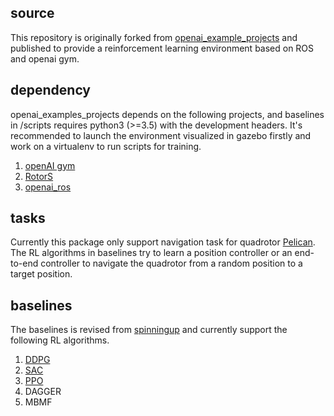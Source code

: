 ## source
This repository is originally forked from [openai_example_projects](https://bitbucket.org/theconstructcore/openai_examples_projects/src/master/) and published to provide a reinforcement learning environment based on ROS and openai gym.

## dependency
openai_examples_projects depends on the following projects, and baselines in /scripts requires python3 (>=3.5) with the development headers. It's recommended to launch the environment visualized in gazebo firstly and work on a virtualenv to run scripts for training.
1. [openAI gym](https://github.com/openai/gym)
2. [RotorS](https://github.com/zhuzd12/rotors_simulator)
3. [openai_ros](https://github.com/zhuzd12/openai_ros)

## tasks
Currently this package only support navigation task for quadrotor [Pelican](https://github.com/ethz-asl/rotors_simulator/tree/master/rotors_description/urdf). The RL algorithms in baselines try to learn a position controller or an end-to-end controller to navigate the quadrotor from a random position to a target position.

## baselines
The baselines is revised from [spinningup](https://github.com/openai/spinningup) and currently support the following RL algorithms.
1. [DDPG](https://spinningup.openai.com/en/latest/algorithms/ddpg.html)
2. [SAC](https://spinningup.openai.com/en/latest/algorithms/sac.html)
3. [PPO](https://spinningup.openai.com/en/latest/algorithms/ppo.html)
4. DAGGER
5. MBMF

